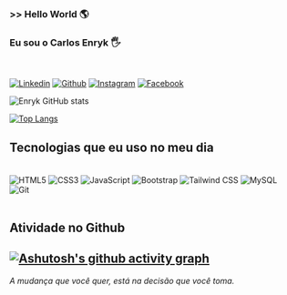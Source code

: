 ### >> Hello World 🌎

### Eu sou o Carlos Enryk 🖐️
<br />

[![Linkedin](https://img.shields.io/badge/LinkedIn-0077B5?style=for-the-badge&logo=linkedin&logoColor=white)](https://www.linkedin.com/in/carlosenryk/) [![Github](https://img.shields.io/badge/GitHub-100000?style=for-the-badge&logo=github&logoColor=white)](https://github.com/Enryk) [![Instagram](https://img.shields.io/badge/Instagram-E4405F?style=for-the-badge&logo=instagram&logoColor=white)](https://www.instagram.com/enrykavila/) [![Facebook](https://img.shields.io/badge/Facebook-1877F2?style=for-the-badge&logo=facebook&logoColor=white)](https://www.facebook.com/enrykavila)
 

![Enryk GitHub stats](https://github-readme-stats.vercel.app/api?username=enryk&show_icons=true&theme=highcontrast)

[![Top Langs](https://github-readme-stats.vercel.app/api/top-langs/?username=anuraghazra&layout=compact)](https://github.com/anuraghazra/github-readme-stats)


## Tecnologias que eu uso no meu dia

<div style="display: inline_block"><br/>
  <img align="center" alt="HTML5" src="https://img.shields.io/badge/HTML5-E34F26?style=for-the-badge&logo=html5&logoColor=white" />
  <img align="center" alt="CSS3" src="https://img.shields.io/badge/CSS3-1572B6?style=for-the-badge&logo=css3&logoColor=white" />
  <img align="center" alt="JavaScript" src="https://img.shields.io/badge/JavaScript-F7DF1E?style=for-the-badge&logo=javascript&logoColor=black" />
  <img align="center" alt="Bootstrap" src="https://img.shields.io/badge/Bootstrap-563D7C?style=for-the-badge&logo=bootstrap&logoColor=white" />
  <img align="center" alt="Tailwind CSS" src="https://img.shields.io/badge/Tailwind_CSS-38B2AC?style=for-the-badge&logo=tailwind-css&logoColor=white" />
  <img align="center" alt="MySQL" src="https://img.shields.io/badge/MySQL-00000F?style=for-the-badge&logo=mysql&logoColor=white" />
  <img align="center" alt="Git" src="https://img.shields.io/badge/GIT-E44C30?style=for-the-badge&logo=git&logoColor=white" />
</div><br />

## Atividade no Github

## [![Ashutosh's github activity graph](https://github-readme-activity-graph.vercel.app/graph?username=enryk)](https://github.com/ashutosh00710/github-readme-activity-graph)


<i>A mudança que você quer, está na decisão que você toma.</i>
